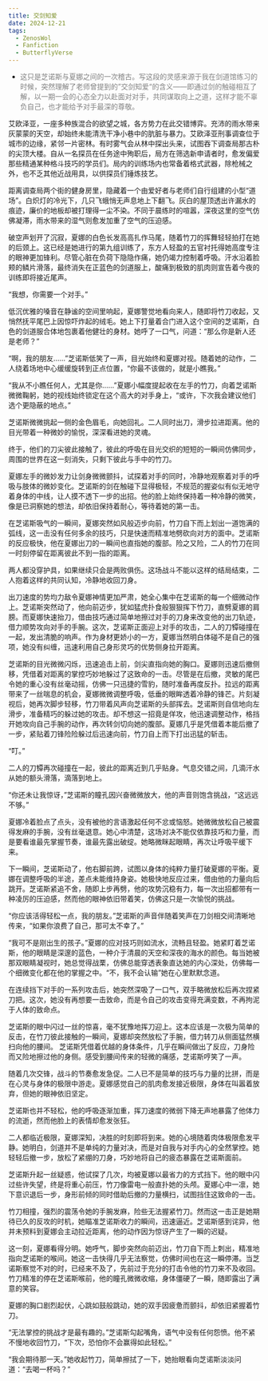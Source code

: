 ```yaml
---
title: 交剑知爱
date: 2024-12-21
tags:
  - ZenosWol
  - Fanfiction
  - ButterflyVerse
---
```


* <span style="color: grey;">这只是芝诺斯与夏娜之间的一次稽古。写这段的灵感来源于我在剑道馆练习的时候，突然理解了老师曾提到的”交剑知爱“的含义——即通过剑的触碰相互了解，以一期一会的心态全力以赴面对对手，共同谋取向上之道，这样才能不辜负自己，也才能给予对手最深的尊敬。</span>

艾欧泽亚，一座多种族混合的欲望之城，各方势力在此交错博弈。充沛的雨水带来灰蒙蒙的天空，却始终未能清洗干净小巷中的肮脏与暴力。艾欧泽亚刑事调查位于城市的边缘，紧邻一片密林。有时雾气会从林中探出头来，试图吞下调查局那古朴的尖顶大楼。自从一名探员在任务途中殉职后，局方在筛选新申请者时，愈发偏爱那些精通某种格斗技巧的学员们。局内的训练场内也常备着格式武器，除枪械之外，也不乏其他近战用具，以供探员们锤炼技艺。

距离调查局两个街的健身房里，隐藏着一个由爱好者与老师们自行组建的小型“道场”。白炽灯的冷光下，几只飞蛾悄无声息地上下翻飞。灰白的屋顶透出许漏水的痕迹，廉价的地板却被打理得一尘不染。不同于晨练时的喧嚣，深夜这里的空气仿佛凝滞，雨水带来的湿气则愈发加重了空气的压迫感。

破空声划开了沉寂，夏娜的白色长发高高扎作马尾，随着竹刀的挥舞轻轻拍打在她的后颈上。这已经是她进行的第九组训练了，东方人轻盈的五官衬托得她高度专注的眼神更加锋利。尽管心脏在负荷下隐隐作痛，她仍竭力控制着呼吸。汗水沿着脸颊的鳞片滑落，最终消失在正蓝色的剑道服上，酸痛到极致的肌肉则宣告着今夜的训练即将接近尾声。

“我想，你需要一个对手。”

低沉优雅的嗓音在静谧的空间里响起，夏娜警觉地看向来人，随即将竹刀收起，又悄然抚平尾巴上因惊吓炸起的绒毛。她上下打量着合门进入这个空间的芝诺斯，白色的剑道服合体地包裹着他健壮的身材。她呼了一口气，问道：“那么你是新人还是老师？”

“啊，我的朋友……”芝诺斯低笑了一声，目光始终和夏娜对视。随着她的动作，二人绕着场地中心缓缓旋转到正点位置，“你最不该做的，就是小瞧我。”

“我从不小瞧任何人，尤其是你......”夏娜小幅度提起收在左手的竹刀，向着芝诺斯微微鞠躬，她的视线始终锁定在这个高大的对手身上，“或许，下次我会建议他们选个更隐蔽的地点。”

芝诺斯微微挑起一侧的金色眉毛，向她回礼。二人同时出刀，滑步拉进距离。他的目光带着一种微妙的愉悦，深深看进她的灵魂。

终于，他们的刀尖彼此接触了，彼此的呼吸在目光交织的短短的一瞬间仿佛同步，周围的世界在这一刻消失，只剩下彼此与手中的竹刀。

夏娜左手的微妙发力让剑身微微颤抖，试探着对手的同时，冷静地观察着对手的呼吸与肢体的微妙变化。芝诺斯的剑在触碰下显得极轻，不规范的握姿似有似无地守着身体的中线，让人摸不透下一步的出招。他的脸上始终保持着一种冷静的微笑，像是已洞察她的想法，却依旧保持着耐心，等待着她的第一击。

在芝诺斯吸气的一瞬间，夏娜突然如风般迈步向前，竹刀自下而上划出一道饱满的弧线，这一击没有任何多余的技巧，只是快速而精准地劈砍向对方的面中。芝诺斯的反应极快，他在夏娜出刀的一瞬间也直指她的腹部。险之又险，二人的竹刀在同一时刻停留在距离彼此不到一指的距离。

两人都没穿护具，如果继续只会是两败俱伤。这场战斗不能以这样的结局结束，二人抱着这样的共同认知，冷静地收回刀身。

出刀速度的势均力敌令夏娜神情更加严肃，她全心集中在芝诺斯的每一个细微动作上。芝诺斯突然动了，他向前迈步，犹如猛虎扑食般狠狠挥下竹刀，直劈夏娜的肩膀。而夏娜快速抬刀，借由技巧通过简单地擦过对手的刀身来改变他的出刀轨迹，借力顺势攻向对手的手腕。这次，芝诺斯正面迎上对手的攻击，二人的刀镡碰撞在一起，发出清脆的响声。作为身材更娇小的一方，夏娜当然明白体碰不是自己的强项，她没有纠缠，迅速利用自己身形灵巧的优势侧身拉开距离。

芝诺斯的目光微微闪烁，迅速追击上前，剑尖直指向她的胸口。夏娜则迅速后撤侧移，凭借着对距离的掌控巧妙地躲过了这致命的一击。尽管是在后撤，灵敏的尾巴令她的重心没有丝毫动摇，仿佛一只迅捷的雪豹，随时准备再度反扑。拉远的距离带来了一丝喘息的机会，夏娜微微调整呼吸，低垂的眼眸透着冷静的锋芒。片刻凝视后，她再次脚步轻移，竹刀带着风声向芝诺斯的头部挥去。芝诺斯则自信地向左滑步，准备精巧的躲过她的攻击。却不想这一招竟是佯攻，他迅速调整动作，格挡开她攻向自己手腕的动作，再次转剑切向她的腹部。夏娜几乎是凭借着本能后撤了一步，紧贴着刀锋险险躲过后迅速向前，竹刀自上而下打出迅猛的斩击。

“叮。”

二人的刀镡再次碰撞在一起，彼此的距离近到几乎贴身。气息交错之间，几滴汗水从她的额头滑落，滴落到地上。

“你还未让我惊讶，”芝诺斯的瞳孔因兴奋微微放大，他的声音则饱含挑战，“这远远不够。”

夏娜冷着脸点了点头，没有被他的言语激起任何不忿或恼怒。她微微放松自己被震得发麻的手腕，没有丝毫退意。她心中清楚，这场对决不能仅依靠技巧和力量，而是要看谁最先掌握节奏，谁最先露出破绽。她略微眯起眼睛，再次让呼吸平缓下来。

下一瞬间，芝诺斯动了，他右脚前跨，试图以身体的纯粹力量打破夏娜的平衡。夏娜在调整呼吸的半途，差点未能维持身姿。她极快地反应过来，借由他的力量向后跳开。芝诺斯紧追不舍，随即上步再劈，他的攻势沉稳有力，每一次出招都带有一种凌厉的压迫感，然而他的眼神依旧带着笑，仿佛这只是一次愉悦的挑战。

“你应该活得轻松一点，我的朋友。”芝诺斯的声音伴随着笑声在刀剑相交间清晰地传来，“如果你浪费了自己，那可太不幸了。”

“我可不是刚出生的孩子。”夏娜的应对技巧则如流水，流畅且轻盈。她紧盯着芝诺斯，他的眼睛是深邃的蓝色，一种介于清晨的天空和深夜的海水的颜色。每当她被那双眼睛凝视时，她总觉得战栗，仿佛总能穿透表象直达她的内心深处，仿佛每一个细微变化都在他的掌握之中。“不，我不会认输”她在心里默默念道。

在连续挡下对手的一系列攻击后，她突然深吸了一口气，双手略微放松后再次捏紧刀把。这次，她没有再想要一击致命，而是令自己的攻击变得充满变数，不再拘泥于人体的致命点。

芝诺斯的眼中闪过一丝的惊喜，毫不犹豫地挥刀迎上。这本应该是一次极为简单的反击，在竹刀彼此接触的一瞬间，夏娜却突然放松了手腕，借力转刀从侧面猛然横扫向他的腰间。 芝诺斯凭借着优越的身体条件，几乎在瞬间做出了反应，刀身险而又险地擦过他的身侧。感受到腰间传来的轻微的痛感，芝诺斯哼笑了一声。

随着几次交锋，战斗的节奏愈发急促。二人已不是简单的技巧与力量的比拼，而是在心灵与身体的极限中游走。夏娜感觉自己的肌肉愈发接近极限，身体在叫嚣着放弃，但她的眼神依旧坚定。

芝诺斯也并不轻松，他的呼吸逐渐加重，挥刀速度的微弱下降无声地暴露了他体力的流逝，然而他脸上的表情却愈发张狂。

二人都临近极限，夏娜深知，决胜的时刻即将到来。她的心境随着肉体极限愈发平静。她明白，剑道并不是单纯的力量对决，而是对自我与对手内心的全然掌控。她轻轻后撤一步，放松了紧绷的刀身，巧妙地将自己的疲态暴露在芝诺斯面前。

芝诺斯升起一丝疑惑，他试探了几次，均被夏娜以最省力的方式挡下。他的眼中闪过些许失望，终是将重心前压，竹刀像雷电一般直扑她的头颅。夏娜心中一凛，她下意识退后一步，身形前倾的同时借助后撤的力量横扫，试图挡住这致命的一击。

竹刀相撞，强烈的震荡令她的手腕发麻，险些无法握紧竹刀。然而这一击正是她期待已久的反攻的时机，她瞄准芝诺斯收力的瞬间，迅速逼近。芝诺斯感到诧异，他并未预料到夏娜会主动拉近距离，他的动作因为惊讶产生了一瞬的迟疑。

这一刻，夏娜看得分明。她呼气，脚步突然向前迈出，竹刀自下而上刺出，精准地指向芝诺斯的喉间。她这一击快得几乎无法察觉，仿佛时间也在这一瞬停滞。当芝诺斯察觉不对的时，已经来不及了，先前过于充分的打击令他的竹刀来不及收回。竹刀精准的停在芝诺斯喉前，他的瞳孔微微收缩，身体僵硬了一瞬，随即露出了满意的笑容。

夏娜的胸口剧烈起伏，心跳如鼓般跳动，她的双手因疲惫而颤抖，却依旧紧握着竹刀。

“无法掌控的挑战才是最有趣的。”芝诺斯勾起嘴角，语气中没有任何怨愤。他不紧不慢地收回竹刀，“下次，恐怕你不会赢得如此轻松。”

“我会期待那一天。”她收起竹刀，简单擦拭了一下，她抬眼看向芝诺斯淡淡问道：“去喝一杯吗？”